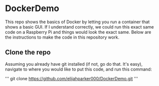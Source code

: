 # DockerDemo
This repo shows the basics of Docker by letting you run a container that shows a basic GUI. If I understand correctly, we could run this exact same code on a Raspberry Pi and things would look the exact same. Below are the instructions to make the code in this repository work. 

## Clone the repo
Assuming you already have git installed (if not, go do that. It's easy), navigate to where you would like to put this code, and run this command:

'''
git clone https://github.com/elijahparker000/DockerDemo.git
'''
